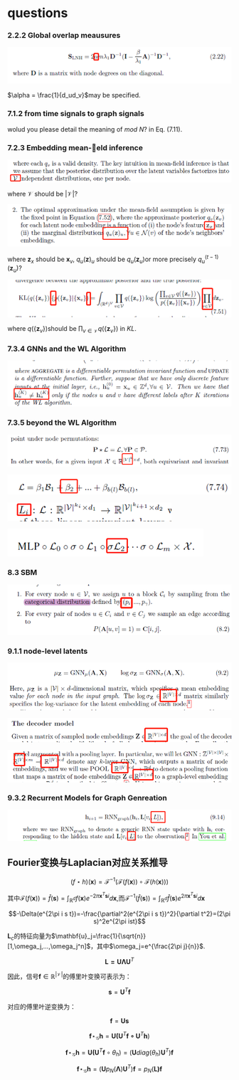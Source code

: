 # questions

### 2.2.2 Global overlap meausures

![image-20201027110708513](image-20201027110708513.png)

 $\alpha = \frac{1}{d_ud_v}$may be specified.

### 7.1.2 from time signals to graph signals

wolud you please detail the meaning of $mod\ N$? in Eq. (7.11).

### 7.2.3 Embedding mean-eld inference

![image-20201022142205175](image-20201022142205175.png)

where $\mathcal{V}$ should be $|\mathcal{V}|$?

![image-20201022142444833](image-20201022142444833.png)

where $\mathbf{z}_x$ should be $\mathbf{x}_v$,   $q_u(\mathbf{z})_u$ should be $q_u(\mathbf{z}_u)$or more precisely $q^{(t-1)}_u(\mathbf{z}_u)$?

![image-20201028112716850](image-20201028112716850.png)

where $q(\{\mathbf{z}_v\})$should be $\prod_{v\in\mathcal{V}}q(\{\mathbf{z}_v\})$ in $KL$.

### 7.3.4 GNNs and the WL Algorithm

![image-20201022172259468](image-20201022172259468.png)

### 7.3.5 beyond the WL Algorithm

![image-20201023144325536](image-20201023144325536.png)

![image-20201023144308055](image-20201023144308055.png)

![image-20201023145630381](image-20201023145630381.png)

![image-20201023151843781](image-20201023151843781.png)

### 8.3 SBM

![image-20201024093329088](image-20201024093329088.png)

### 9.1.1 node-level latents

![image-20201025150103422](image-20201025150103422.png)

![image-20201025150121109](image-20201025150121109.png)

![image-20201025191856522](image-20201025191856522.png)

### 9.3.2 Recurrent Models for Graph Genreation

![image-20201026144527892](image-20201026144527892.png)

## Fourier变换与Laplacian对应关系推导

$$(f\star h)(\mathbf{x})=\mathcal{F}^{-1}(\mathcal{F}(f(\mathbf{x}))\circ \mathcal{F}(h(\mathbf{x})))$$

其中$\mathcal{F}(f(\mathbf{x}))=\hat{f}(\mathbf{s})=\int_{\mathbb{R}^d}{f(\mathbf{x})e^{-2\pi\mathbf{x}^T\mathbf{s}i}}d\mathbf{x}$,而$\mathcal{F}^{-1}(\hat{f}(\mathbf{s}))=\int_{\mathbb{R}^d}{\hat{f}(\mathbf{s})e^{2\pi\mathbf{x}^T\mathbf{s}i}}d\mathbf{x}$

$$-\Delta(e^{2\pi i s t})=-\frac{\partial^2(e^{2\pi i s t})^2}{\partial t^2}=(2\pi s)^2e^{2\pi ist}$$

$\mathbf{L}_c$的特征向量为$\mathbf{u}_j=\frac{1}{\sqrt{n}}[1,\omega_j,...,\omega_j^n]$，其中$\omega_j=e^{\frac{2\pi j}{n}}$.

$$\mathbf{L=U\Lambda U}^T$$

因此，信号$\mathbf{f}\in\mathbb{R}^{|\mathcal{V}|}$的傅里叶变换可表示为：

$$\mathbf{s}=\mathbf{U}^T\mathbf{f}$$

对应的傅里叶逆变换为：

$$\mathbf{f}=\mathbf{Us}$$

$$\mathbf{f}\star_{\mathcal{G}}\mathbf{h}=\mathbf{U(U}^T\mathbf{f\circ U}^T\mathbf{h})$$

$$\mathbf{f}\star_{\mathcal{G}}\mathbf{h}=\mathbf{U(U}^T\mathbf{f}\circ\theta_{h})=(\mathbf{U}diag(\theta_h)\mathbf{U}^T)\mathbf{f}$$    

$$\mathbf{f}\star_{\mathcal{G}}\mathbf{h}=(\mathbf{U}p_N(\mathbf{\Lambda })\mathbf{U}^T)\mathbf{f}=p_N(\mathbf{L)f}$$   